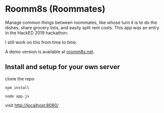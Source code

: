 # Roomm8s (Roommates)

Manage common things between roommates, like whose turn it is to do the
 dishes, share grocery lists, and easily split rent costs. This app was an entry in the HackED 2019 hackathon. 
 
 I still work on this from time to time. 
 
 A demo version is available at [roomm8s.net](https://roomm8s.net). 

## Install and setup for your own server

clone the repo

```
npm install
```

```
node app.js
```

visit [http://localhost:8080/](http://localhost:8080)
